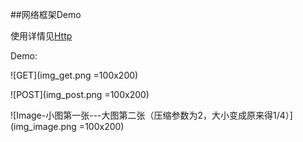 ##网络框架Demo

使用详情见[Http](https://github.com/llxdaxia/Http)

Demo:

![GET](img_get.png =100x200)

![POST](img_post.png =100x200)

![Image-小图第一张---大图第二张（压缩参数为2，大小变成原来得1/4）](img_image.png =100x200)
